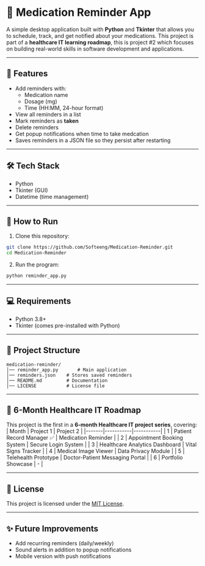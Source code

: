 # 💊 Medication Reminder App

A simple desktop application built with **Python** and **Tkinter** that allows you to schedule, track, and get notified about your medications. This project is part of a **healthcare IT learning roadmap**, this is project #2 which focuses on building real-world skills in software development and applications.

---

## 📌 Features
- Add reminders with:
    - Medication name
    - Dosage (mg)
    - Time (HH:MM, 24-hour format)
- View all reminders in a list
- Mark reminders as **taken**
- Delete reminders
- Get popup notifications when time to take medcation
- Saves reminders in a JSON file so they persist after restarting

---

## 🛠 Tech Stack
- Python
- Tkinter (GUI)
- Datetime (time management)

---

## 🚀 How to Run
1. Clone this repository:
```bash
git clone https://github.com/Softeeng/Medication-Reminder.git
cd Medication-Reminder
```
2. Run the program:
```bash
python reminder_app.py
```

---

## 💻 Requirements
- Python 3.8+
- Tkinter (comes pre-installed with Python)

---

## 📂 Project Structure
```text
medication-reminder/
│── reminder_app.py       # Main application
│── reminders.json    # Stores saved reminders
│── README.md         # Documentation
│── LICENSE           # License file
```

---

## 📖 6-Month Healthcare IT Roadmap
This project is the first in a **6-month Healthcare IT project series**, covering:
| Month | Project 1 | Project 2 |
|-------|-----------|-----------|
| 1     | Patient Record Manager ✅ | Medication Reminder |
| 2     | Appointment Booking System | Secure Login System |
| 3     | Healthcare Analytics Dashboard | Vital Signs Tracker |
| 4     | Medical Image Viewer | Data Privacy Module |
| 5     | Telehealth Prototype | Doctor-Patient Messaging Portal |
| 6     | Portfolio Showcase | - |

---

## 📜 License
This project is licensed under the [MIT License](LICENSE).

---

## ✨️ Future Improvements
- Add recurring reminders (daily/weekly)
- Sound alerts in addition to popup notifications
- Mobile version with push notifications
